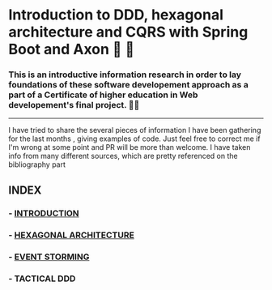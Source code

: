 # Introduction to DDD, hexagonal architecture and CQRS with Spring Boot and Axon  👶 📖

### This is an introductive information research in order to lay foundations of these software developement approach as a part of a Certificate of higher education in Web developement's final project. 👨‍🎓
-----
I have tried to share the several pieces of information I have been gathering for the last months , giving examples of code.
Just feel free to correct me if I'm wrong at some point and PR will be more than welcome.
I have taken info from many different sources, which are pretty referenced on the bibliography part


INDEX
-----


### - [INTRODUCTION](https://jmiquis.github.io/TFG-Theoretical/introduction)
### - [HEXAGONAL ARCHITECTURE](https://jmiquis.github.io/TFG-Theoretical/hexagonal-architecture)
### - [EVENT STORMING](https://jmiquis.github.io/TFG-Theoretical/event-storm)
### - TACTICAL DDD
